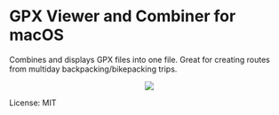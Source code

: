 # GPX Viewer and Combiner for macOS

Combines and displays GPX files into one file. Great for creating routes from multiday backpacking/bikepacking trips.  


<p align="center">
  <img src="images/action.gif"/>
</p>


License: MIT
